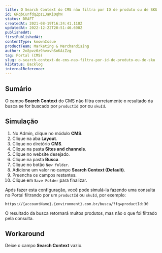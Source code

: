 ```yaml
---
title: O Search Context do CMS não filtra por ID de produto ou de SKU
id: 6RqbCunfdqZpzLJaKiOqhN
status: DRAFT
createdAt: 2021-08-19T16:24:41.110Z
updatedAt: 2022-12-22T20:51:46.600Z
publishedAt: 
firstPublishedAt: 
contentType: knownIssue
productTeam: Marketing & Merchandising
author: 2o8pvz6z9hvxvhSoKAiZzg
tag: Portal (CMS)
slug: o-search-context-do-cms-nao-filtra-por-id-de-produto-ou-de-sku
kiStatus: Backlog
internalReference: 
---
```


## Sumário

O campo **Search Context** do CMS não filtra corretamente o resultado da busca se for buscado por `productId` por ou `skuId`.

## Simulação

1. No Admin, clique no módulo **CMS**.
2. Clique na aba **Layout**.
3. Clique no diretório **CMS**.
4. Clique na pasta **Sites and channels**.
5. Clique no website desejado.
6. Clique na pasta **Busca**.
7. Clique no botão `New folder`.
8. Adicione um valor no campo **Search Context (Default)**.
9. Preencha os campos restantes.
10. Clique em `Save Folder` para finalizar.

Após fazer esta configuração, você pode simulá-la fazendo uma consulta no Portal filtrando por um `productId` ou `skuId`, por exemplo:

`https://{accountName}.{environment}.com.br/busca/?fq=productId:30`

O resultado da busca retornará muitos produtos, mas não o que foi filtrado pela consulta.

## Workaround

Deixe o campo **Search Context** vazio. 

